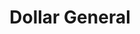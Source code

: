 ---
title: "Dollar General"
url: /jacksonville/dollar-general-north-j-p-wright-loop-road/
shop: variety store
---